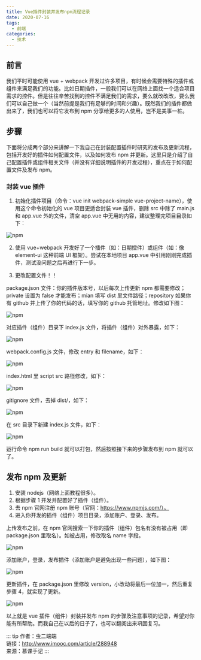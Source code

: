 ```yaml
---
title: Vue插件封装并发布npm流程记录
date: 2020-07-16
tags:
  - 前端
categories:
  - 技术
---
```


## 前言

我们平时可能使用 vue + webpack 开发过许多项目，有时候会需要特殊的插件或组件来满足我们的功能。比如日期插件，一般我们可以在网络上面找一个适合项目需求的控件。但是往往辛苦找到的控件不满足我们的需求，要么就改改改，要么我们可以自己做一个（当然前提是我们有足够的时间和兴趣）。既然我们的插件都做出来了，我们也可以将它发布到 npm 分享给更多的人使用，岂不是美事一桩。

## 步骤

下面将分成两个部分来讲解一下我自己在封装配置插件时研究的发布及更新流程，包括开发好的插件如何配置文件，以及如何发布 npm 并更新。这里只是介绍了自己配置插件或组件相关文件（并没有详细说明插件的开发过程），重点在于如何配置文件及发布 npm。

### 封装 vue 插件

1. 初始化插件项目（命令：vue init webpack-simple vue-project-name），使用这个命令初始化的 vue 项目更适合封装 vue 插件，删除 src 中除了 main.js 和 app.vue 外的文件，清空 app.vue 中无用的内容，建议整理完项目目录如下：

![npm](https://vkceyugu.cdn.bspapp.com/VKCEYUGU-0649cea2-eb34-44bc-b1a4-315b89ff0f52/c4f5333a-a1cb-4c94-8586-3382c00bf707.png)

2. 使用 vue+webpack 开发好了一个插件（如：日期控件）或组件（如：像 element-ui 这种前端 UI 框架）。尝试在本地项目 app.vue 中引用刚刚完成插件，测试没问题之后再进行下一步。

3. 更改配置文件！！

package.json 文件：你的插件版本号，以后每次上传更新 npm 都需要修改；private 设置为 false 才能发布；mian 填写 dist 里文件路径；repository 如果你有 github 并上传了你的代码的话，填写你的 github 托管地址。修改如下图：

![npm](https://vkceyugu.cdn.bspapp.com/VKCEYUGU-0649cea2-eb34-44bc-b1a4-315b89ff0f52/6fe03fbc-7f3f-46a9-832a-e6960d80f5d2.png)

对应插件（组件）目录下 index.js 文件，将插件（组件）对外暴露，如下：

![npm](https://vkceyugu.cdn.bspapp.com/VKCEYUGU-0649cea2-eb34-44bc-b1a4-315b89ff0f52/92ff7512-5355-4a8b-a574-0b8afb97e60e.png)

webpack.config.js 文件，修改 entry 和 filename，如下：

![npm](https://vkceyugu.cdn.bspapp.com/VKCEYUGU-0649cea2-eb34-44bc-b1a4-315b89ff0f52/77077265-6d2b-4359-81ab-4f73f392ff2f.png)

index.html 里 script src 路径修改，如下：

![npm](https://vkceyugu.cdn.bspapp.com/VKCEYUGU-0649cea2-eb34-44bc-b1a4-315b89ff0f52/fdd1ea61-2611-436e-97f9-eaedede678b7.png)

gitignore 文件，去掉 dist/，如下：

![npm](https://vkceyugu.cdn.bspapp.com/VKCEYUGU-0649cea2-eb34-44bc-b1a4-315b89ff0f52/065ea727-a73e-46aa-96a7-50e24981e53a.png)

在 src 目录下新建 index.js 文件，如下：

![npm](https://vkceyugu.cdn.bspapp.com/VKCEYUGU-0649cea2-eb34-44bc-b1a4-315b89ff0f52/62349cc9-a3c7-4aa7-8165-bc326097f0d8.png)

运行命令 npm run build 就可以打包，然后按照接下来的步骤发布到 npm 就可以了。

## 发布 npm 及更新

1. 安装 nodejs（网络上面教程很多）。
2. 根据步骤 1 开发并配置好了插件（组件）。
3. 去 npm 官网注册 npm 账号（官网：https://www.npmjs.com/）。
4. 进入你开发的插件（组件）项目目录，添加账户、登录、发布。

上传发布之前，在 npm 官网搜索一下你的插件（组件）包名有没有被占用（即 package.json 里取名）。如被占用，修改取名 name 字段。

![npm](https://vkceyugu.cdn.bspapp.com/VKCEYUGU-0649cea2-eb34-44bc-b1a4-315b89ff0f52/2c6110e6-2ace-45d9-a2b0-5341dbee6e63.png)

添加账户，登录，发布插件（添加账户是避免出现一些问题），如下图：

![npm](https://vkceyugu.cdn.bspapp.com/VKCEYUGU-0649cea2-eb34-44bc-b1a4-315b89ff0f52/f2f98a6c-31a8-469f-8c5b-d1fde14063cd.png)

更新插件，在 package.json 里修改 version，小改动将最后一位加一，然后重复步骤 4，就实现了更新。

![npm](https://vkceyugu.cdn.bspapp.com/VKCEYUGU-0649cea2-eb34-44bc-b1a4-315b89ff0f52/02ac491c-e5fb-4e15-b94c-3828304132f8.png)

以上就是 vue 插件（组件）封装并发布 npm 的步骤及注意事项的记录，希望对你能有所帮助。而我自己在以后的日子了，也可以翻阅出来巩固复习。

::: tip
作者：虫二端端 <br>
链接：http://www.imooc.com/article/288948 <br>
来源：慕课手记
:::
